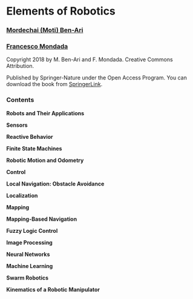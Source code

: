 # Elements of Robotics

### [Mordechai (Moti) Ben-Ari](https://www.weizmann.ac.il/sci-tea/benari/home)

### [Francesco Mondada](https://people.epfl.ch/francesco.mondada)

Copyright 2018 by M. Ben-Ari and F. Mondada. Creative Commons Attribution.

Published by Springer-Nature under the Open Access Program.
You can download the book from
[SpringerLink](https://link.springer.com/book/10.1007/978-3-319-62533-1).

### Contents

**Robots and Their Applications**

**Sensors**

**Reactive Behavior**

**Finite State Machines**

**Robotic Motion and Odometry**

**Control**

**Local Navigation: Obstacle Avoidance**

**Localization**

**Mapping**

**Mapping-Based Navigation**

**Fuzzy Logic Control**

**Image Processing**

**Neural Networks**

**Machine Learning**

**Swarm Robotics**

**Kinematics of a Robotic Manipulator**
